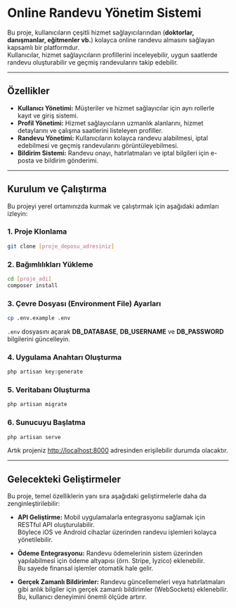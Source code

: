 # Online Randevu Yönetim Sistemi

Bu proje, kullanıcıların çeşitli hizmet sağlayıcılarından (**doktorlar, danışmanlar, eğitmenler vb.**) kolayca online randevu almasını sağlayan kapsamlı bir platformdur.  
Kullanıcılar, hizmet sağlayıcıların profillerini inceleyebilir, uygun saatlerde randevu oluşturabilir ve geçmiş randevularını takip edebilir.

---

## Özellikler

- **Kullanıcı Yönetimi:** Müşteriler ve hizmet sağlayıcılar için ayrı rollerle kayıt ve giriş sistemi.
- **Profil Yönetimi:** Hizmet sağlayıcıların uzmanlık alanlarını, hizmet detaylarını ve çalışma saatlerini listeleyen profiller.
- **Randevu Yönetimi:** Kullanıcıların kolayca randevu alabilmesi, iptal edebilmesi ve geçmiş randevularını görüntüleyebilmesi.
- **Bildirim Sistemi:** Randevu onayı, hatırlatmaları ve iptal bilgileri için e-posta ve bildirim gönderimi.

---

## Kurulum ve Çalıştırma

Bu projeyi yerel ortamınızda kurmak ve çalıştırmak için aşağıdaki adımları izleyin:

### 1. Proje Klonlama
```bash
git clone [proje_deposu_adresiniz]
```

### 2. Bağımlılıkları Yükleme
```bash
cd [proje_adi]
composer install
```

### 3. Çevre Dosyası (Environment File) Ayarları
```bash
cp .env.example .env
```
`.env` dosyasını açarak **DB_DATABASE**, **DB_USERNAME** ve **DB_PASSWORD** bilgilerini güncelleyin.

### 4. Uygulama Anahtarı Oluşturma
```bash
php artisan key:generate
```

### 5. Veritabanı Oluşturma
```bash
php artisan migrate
```

### 6. Sunucuyu Başlatma
```bash
php artisan serve
```
Artık projeniz [http://localhost:8000](http://localhost:8000) adresinden erişilebilir durumda olacaktır.

---

## Gelecekteki Geliştirmeler

Bu proje, temel özelliklerin yanı sıra aşağıdaki geliştirmelerle daha da zenginleştirilebilir:

- **API Geliştirme:** Mobil uygulamalarla entegrasyonu sağlamak için RESTful API oluşturulabilir.  
  Böylece iOS ve Android cihazlar üzerinden randevu işlemleri kolayca yönetilebilir.

- **Ödeme Entegrasyonu:** Randevu ödemelerinin sistem üzerinden yapılabilmesi için ödeme altyapısı (örn. Stripe, Iyzico) eklenebilir.  
  Bu sayede finansal işlemler otomatik hale gelir.

- **Gerçek Zamanlı Bildirimler:** Randevu güncellemeleri veya hatırlatmaları gibi anlık bilgiler için gerçek zamanlı bildirimler (WebSockets) eklenebilir.  
  Bu, kullanıcı deneyimini önemli ölçüde artırır.
